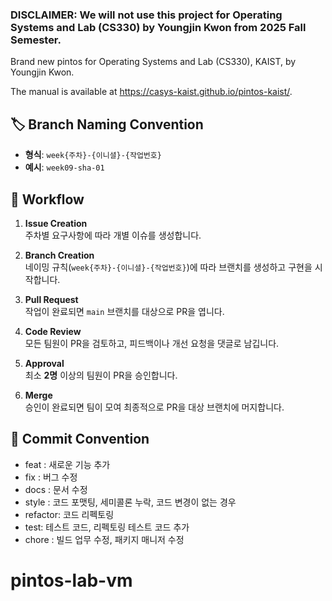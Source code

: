 ### DISCLAIMER: We will not use this project for Operating Systems and Lab (CS330) by Youngjin Kwon from 2025 Fall Semester.

Brand new pintos for Operating Systems and Lab (CS330), KAIST, by Youngjin Kwon.

The manual is available at https://casys-kaist.github.io/pintos-kaist/.

## 🏷️ Branch Naming Convention

- **형식**: `week{주차}-{이니셜}-{작업번호}`
- **예시**: `week09-sha-01`

## 📎 Workflow

1. **Issue Creation**  
   주차별 요구사항에 따라 개별 이슈를 생성합니다.

2. **Branch Creation**  
   네이밍 규칙(`week{주차}-{이니셜}-{작업번호}`)에 따라 브랜치를 생성하고 구현을 시작합니다.

3. **Pull Request**  
   작업이 완료되면 `main` 브랜치를 대상으로 PR을 엽니다.

4. **Code Review**  
   모든 팀원이 PR을 검토하고, 피드백이나 개선 요청을 댓글로 남깁니다.

5. **Approval**  
   최소 **2명** 이상의 팀원이 PR을 승인합니다.

6. **Merge**  
   승인이 완료되면 팀이 모여 최종적으로 PR을 대상 브랜치에 머지합니다.

## 🎯 Commit Convention

- feat : 새로운 기능 추가
- fix : 버그 수정
- docs : 문서 수정
- style : 코드 포맷팅, 세미콜론 누락, 코드 변경이 없는 경우
- refactor: 코드 리펙토링
- test: 테스트 코드, 리펙토링 테스트 코드 추가
- chore : 빌드 업무 수정, 패키지 매니저 수정
# pintos-lab-vm
